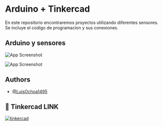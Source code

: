 
# Arduino + Tinkercad

En este repositorio encontraremos proyectos utilizando diferentes sensores. Se incluye el codigo de programacion y sus conexiones.

## Arduino y sensores

![App Screenshot](https://i0.wp.com/www.teslaelectronic.com.pe/wp-content/uploads/2021/07/156A.-KIT.Arduino.Uno_.IoT_.V7.png?fit=1632%2C1556&ssl=1)

![App Screenshot](https://europe1.discourse-cdn.com/arduino/original/4X/d/a/a/daa403c6b326e31ea5cb54c9782d5be8803f4d88.png)
## Authors

- [@LuisOchoa1495](https://www.github.com/LuisOchoa1495)

## 🔗 Tinkercad LINK
[![tinkercad](https://allvectorlogo.com/img/2017/07/tinkercad-logo.png)](https://www.tinkercad.com/users/j3UGxw62oc4?category=circuits&sort=likes&view_mode=default)

